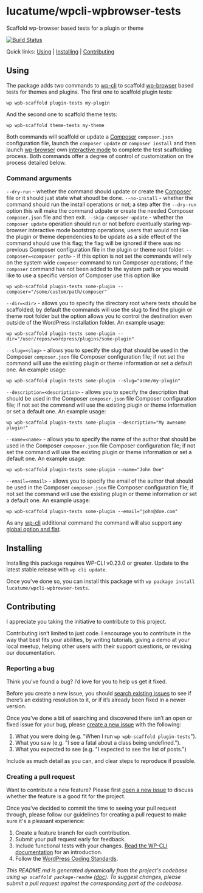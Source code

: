 lucatume/wpcli-wpbrowser-tests
==============================

Scaffold wp-browser based tests for a plugin or theme

[![Build Status](https://travis-ci.org/lucatume/wpcli-wpbrowser-tests.svg?branch=master)](https://travis-ci.org/lucatume/wpcli-wpbrowser-tests)

Quick links: [Using](#Using) | [Installing](#Installing) | [Contributing](#Contributing)

## Using

The package adds two commands to [wp-cli](http://wp-cli.org/ "Command line interface for WordPress - WP-CLI") to scaffold [wp-browser](https://github.com/lucatume/wp-browser "lucatume/wp-browser · GitHub") based tests for themes and plugins.
The first one to scaffold plugin tests:

```shell
wp wpb-scaffold plugin-tests my-plugin
```

And the second one to scaffold theme tests:

```shell
wp wpb-scaffold theme-tests my-theme
```

Both commands will scaffold or update a [Composer](https://getcomposer.org/) `composer.json` configuration file, launch the `composer update` or `composer install` and then launch [wp-browser](https://github.com/lucatume/wp-browser "lucatume/wp-browser · GitHub") own [interactive mode](https://github.com/lucatume/wp-browser#bootstrap) to complete the test scaffolding process.
Both commands offer a degree of control of customization on the process detailed below.

### Command arguments
`--dry-run` - whether the command should update or create the [Composer](https://getcomposer.org/) file or it should just state what shoudl be done.
`--no-install` - whether the command should run the install operations or not; a step after the `--dry-run` option this will make the command udpate or create the needed Composer `composer.json` file and then exit.
`--skip-composer-update` - whether the `composer update`  operation should run or not before eventually staring wp-browser interactive mode bootstrap operations; users that would not like the plugin or theme dependencies to be update as a side effect of the command should use this flag; the flag will be ignored if there was no previous Composer configuration file in the plugin or theme root folder.
`--composer=<composer path>` - if this option is not set the commands will rely on the system wide `composer` command to run Composer operations; if the `composer` command has not been added to the system path or you would like to use a specific version of Composer use this option like

    wp wpb-scaffold plugin-tests some-plugin --composer="/some/custom/path/composer"

`--dir=<dir>` - allows you to specify the directory root where tests should be scaffolded; by default the commands will use the slug to find the plugin or theme root folder but the option allows you to control the destination even outside of the WordPress installation folder.
An example usage:

    wp wpb-scaffold plugin-tests some-plugin --dir="/user/repos/wordpress/plugins/some-plugin"

`--slug=<slug>` - allows you to specify the slug that should be used in the Composer `composer.json` file Composer configuration file; if not set the command will use the existing plugin or theme information or set a default one. An example usage:

    wp wpb-scaffold plugin-tests some-plugin --slug="acme/my-plugin"

`--description=<description>` - allows you to specify the description that should be used in the Composer `composer.json` file Composer configuration file; if not set the command will use the existing plugin or theme information or set a default one. An example usage:

    wp wpb-scaffold plugin-tests some-plugin --description="My awesome plugin!"

`--name=<name>` - allows you to specify the name of the author that should be used in the Composer `composer.json` file Composer configuration file; if not set the command will use the existing plugin or theme information or set a default one. An example usage:

    wp wpb-scaffold plugin-tests some-plugin --name="John Doe"

`--email=<email>` - allows you to specify the email of the author that should be used in the Composer `composer.json` file Composer configuration file; if not set the command will use the existing plugin or theme information or set a default one. An example usage:

    wp wpb-scaffold plugin-tests some-plugin --email="john@doe.com"

As any [wp-cli](https://wp-cli.org/ "Command line interface for WordPress - WP-CLI") additional command the command will also support any [global option and flat](http://wp-cli.org/commands/).

## Installing

Installing this package requires WP-CLI v0.23.0 or greater. Update to the latest stable release with `wp cli update`.

Once you've done so, you can install this package with `wp package install lucatume/wpcli-wpbrowser-tests`.

## Contributing

I appreciate you taking the initiative to contribute to this project.

Contributing isn’t limited to just code. I encourage you to contribute in the way that best fits your abilities, by writing tutorials, giving a demo at your local meetup, helping other users with their support questions, or revising our documentation.

### Reporting a bug

Think you’ve found a bug? I’d love for you to help us get it fixed.

Before you create a new issue, you should [search existing issues](https://github.com/lucatume/wpcli-wpbrowser-tests/issues?q=label%3Abug%20) to see if there’s an existing resolution to it, or if it’s already been fixed in a newer version.

Once you’ve done a bit of searching and discovered there isn’t an open or fixed issue for your bug, please [create a new issue](https://github.com/lucatume/wpcli-wpbrowser-tests/issues/new) with the following:

1. What you were doing (e.g. "When I run `wp wpb-scaffold plugin-tests`").
2. What you saw (e.g. "I see a fatal about a class being undefined.").
3. What you expected to see (e.g. "I expected to see the list of posts.")

Include as much detail as you can, and clear steps to reproduce if possible.

### Creating a pull request

Want to contribute a new feature? Please first [open a new issue](https://github.com/lucatume/wpcli-wpbrowser-tests/issues/new) to discuss whether the feature is a good fit for the project.

Once you've decided to commit the time to seeing your pull request through, please follow our guidelines for creating a pull request to make sure it's a pleasant experience:

1. Create a feature branch for each contribution.
2. Submit your pull request early for feedback.
3. Include functional tests with your changes. [Read the WP-CLI documentation](https://wp-cli.org/docs/pull-requests/#functional-tests) for an introduction.
4. Follow the [WordPress Coding Standards](http://make.wordpress.org/core/handbook/coding-standards/).


*This README.md is generated dynamically from the project's codebase using `wp scaffold package-readme` ([doc](https://github.com/wp-cli/scaffold-package-command#wp-scaffold-package-readme)). To suggest changes, please submit a pull request against the corresponding part of the codebase.*
